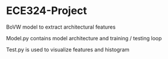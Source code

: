 # ECE324-Project

BoVW model to extract architectural features

Model.py contains model architecture and training / testing loop

Test.py is used to visualize features and histogram
